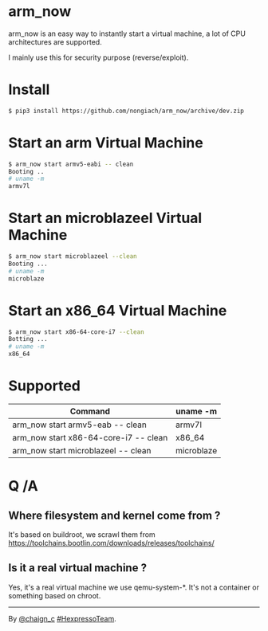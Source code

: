 

# arm_now
arm_now is an easy way to instantly start a virtual machine, a lot of CPU architectures are supported.

I mainly use this for security purpose (reverse/exploit).

# Install
```sh
$ pip3 install https://github.com/nongiach/arm_now/archive/dev.zip
```

# Start an arm Virtual Machine
```sh
$ arm_now start armv5-eabi -- clean
Booting ..
# uname -m
armv7l
```

# Start an microblazeel Virtual Machine
```sh
$ arm_now start microblazeel --clean
Booting ...
# uname -m
microblaze
```

# Start an x86_64 Virtual Machine
```sh
$ arm_now start x86-64-core-i7 --clean
Botting ...
# uname -m
x86_64
```

# Supported
| Command | uname -m |
| --- | --- |
| arm_now start armv5-eab -- clean | armv7l |
| arm_now start x86-64-core-i7 -- clean | x86_64 |
| arm_now start microblazeel -- clean | microblaze |

# Q /A

## Where filesystem and kernel come from ?

It's based on buildroot, we scrawl them from https://toolchains.bootlin.com/downloads/releases/toolchains/

## Is it a real virtual machine ?

Yes, it's a real virtual machine we use qemu-system-\*. It's not a container or something based on chroot.

----
By [@chaign\_c][] [#HexpressoTeam][hexpresso].


[hexpresso]:     https://hexpresso.github.io
[@chaign\_c]:    https://twitter.com/chaign_c
